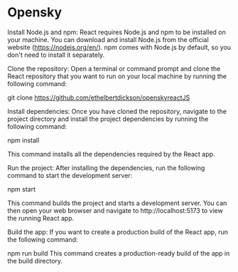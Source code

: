 # Opensky 

Install Node.js and npm: React requires Node.js and npm to be installed on your machine. 
You can download and install Node.js from the official website (https://nodejs.org/en/). 
npm comes with Node.js by default, so you don't need to install it separately.

Clone the repository: Open a terminal or command prompt and clone the React repository that you want to run 
on your local machine by running the following command:


git clone https://github.com/ethelbertdickson/openskyreactJS

Install dependencies: Once you have cloned the repository, navigate to the project directory and install 
the project dependencies by running the following command:

npm install

This command installs all the dependencies required by the React app.

Run the project: After installing the dependencies, run the following command to start the development server:

npm start

This command builds the project and starts a development server. 
You can then open your web browser and navigate to http://localhost:5173 to view the running React app.

Build the app: If you want to create a production build of the React app, run the following command:

npm run build
This command creates a production-ready build of the app in the build directory.
